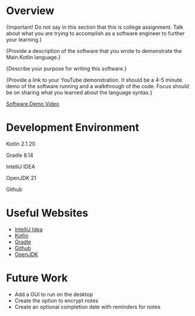 # Overview

{Important! Do not say in this section that this is college assignment. Talk about what you are trying to accomplish as a software engineer to further your learning.}

{Provide a description of the software that you wrote to demonstrate the Main.Kotlin language.}

{Describe your purpose for writing this software.}

{Provide a link to your YouTube demonstration. It should be a 4-5 minute demo of the software running and a walkthrough of the code. Focus should be on sharing what you learned about the language syntax.}

[Software Demo Video](http://youtube.link.goes.here)

# Development Environment

Kotlin 2.1.20

Gradle 8.14

IntelliJ IDEA

OpenJDK 21

Github

# Useful Websites

- [IntelliJ Idea](https://www.jetbrains.com/help/idea/getting-started.html)
- [Kotlin](https://kotlinlang.org/docs/home.html)
- [Gradle](https://kotlinlang.org/docs/home.html)
- [Github](https://docs.gradle.org/current/userguide/userguide.html)
- [OpenJDK](https://openjdk.org/)

# Future Work

- Add a GUI to run on the desktop
- Create the option to encrypt notes
- Create an optional completion date with reminders for notes 